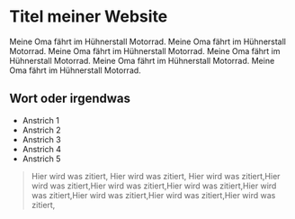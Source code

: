 
# Titel meiner Website  
Meine Oma fährt im Hühnerstall Motorrad.
Meine Oma fährt im Hühnerstall Motorrad.
Meine Oma fährt im Hühnerstall Motorrad.
Meine Oma fährt im Hühnerstall Motorrad.
Meine Oma fährt im Hühnerstall Motorrad.
Meine Oma fährt im Hühnerstall Motorrad.

## Wort oder irgendwas
* Anstrich 1
* Anstrich 2
* Anstrich 3
* Anstrich 4
* Anstrich 5

> Hier wird was zitiert, Hier wird was zitiert, Hier wird was zitiert,Hier wird was zitiert,Hier wird was zitiert,Hier wird was zitiert,Hier wird was zitiert,Hier wird was zitiert,Hier wird was zitiert,Hier wird was zitiert,

